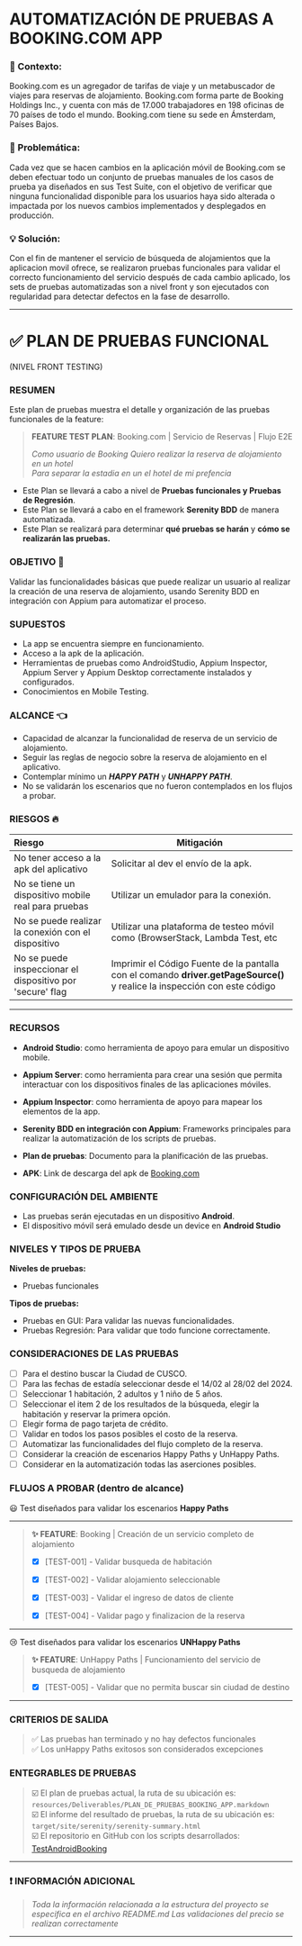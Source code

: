 # AUTOMATIZACIÓN DE PRUEBAS A BOOKING.COM APP

### 📄 Contexto:

Booking.com es un agregador de tarifas de viaje y un metabuscador de viajes para reservas de
alojamiento. Booking.com forma parte de Booking Holdings Inc., y cuenta con más de 17.000 trabajadores
en 198 oficinas de 70 países de todo el mundo. Booking.com tiene su sede en Ámsterdam, Países Bajos.

### 🚩 Problemática:

Cada vez que se hacen cambios en la aplicación móvil de Booking.com se deben efectuar todo un conjunto
de pruebas manuales de los casos de prueba ya diseñados en sus Test Suite, con el objetivo de verificar
que ninguna funcionalidad disponible para los usuarios haya sido alterada o impactada por los nuevos
cambios implementados y desplegados en producción.

### 💡 Solución:

Con el fin de mantener el servicio de búsqueda de alojamientos que la aplicacion movil ofrece, se realizaron pruebas
funcionales para validar el correcto funcionamiento del servicio después de cada cambio aplicado, los sets de pruebas
automatizadas son a nivel front y son ejecutados con regularidad para detectar defectos en la fase de desarrollo.

***

# ✅ PLAN DE PRUEBAS FUNCIONAL

(NIVEL FRONT TESTING)

### RESUMEN

Este plan de pruebas muestra el detalle y organización de las pruebas funcionales de la feature:

> **FEATURE TEST PLAN**: Booking.com | Servicio de Reservas | Flujo E2E
>
>*Como usuario de Booking 
Quiero realizar la reserva de alojamiento en un hotel  
Para separar la estadia en un el hotel de mi prefencia*

* Este Plan se llevará a cabo a nivel de **Pruebas funcionales y Pruebas de Regresión**.
* Este Plan se llevará a cabo en el framework **Serenity BDD** de manera automatizada.
* Este Plan se realizará para determinar **qué pruebas se harán** y **cómo se realizarán las pruebas.**

### OBJETIVO 🎯

Validar las funcionalidades básicas que puede realizar un usuario al realizar la creación de una reserva de alojamiento,
usando Serenity BDD en integración con Appium para automatizar el proceso.

### SUPUESTOS 

* La app se encuentra siempre en funcionamiento.
* Acceso a la apk de la aplicación.
* Herramientas de pruebas como AndroidStudio, Appium Inspector, Appium Server y Appium Desktop correctamente instalados y configurados.
* Conocimientos en Mobile Testing.

### ALCANCE 👈

* Capacidad de alcanzar la funcionalidad de reserva de un servicio de alojamiento.
* Seguir las reglas de negocio sobre la reserva de alojamiento en el aplicativo.
* Contemplar mínimo un **_HAPPY PATH_** y **_UNHAPPY PATH_**.
* No se validarán los escenarios que no fueron contemplados en los flujos a probar.

### RIESGOS 🔥

| Riesgo                                                    | Mitigación                                                                                                             |
|:----------------------------------------------------------|------------------------------------------------------------------------------------------------------------------------|
| No tener acceso a la apk del aplicativo                   | Solicitar al dev el envío de la apk.                                                                                   |
| No se tiene un dispositivo mobile real para pruebas       | Utilizar un emulador para la conexión.                                                                                 |
| No se puede realizar la conexión con el dispositivo       | Utilizar una plataforma de testeo móvil como (BrowserStack, Lambda Test, etc                                           |
| No se puede inspeccionar el dispositivo por 'secure' flag | Imprimir el Código Fuente de la pantalla con el comando **driver.getPageSource()** y realice la inspección con este código |

***

### RECURSOS

* **Android Studio**: como herramienta de apoyo para emular un dispositivo mobile.
* **Appium Server**: como herramienta para crear una sesión que permita interactuar con los dispositivos finales de las aplicaciones móviles.
* **Appium Inspector**: como herramienta de apoyo para mapear los elementos de la app. 

* **Serenity BDD en integración con Appium**: Frameworks principales para realizar la automatización de los
  scripts de pruebas.
* **Plan de pruebas**: Documento para la planificación de las pruebas.
* **APK**: Link de descarga del apk de [Booking.com](https://drive.google.com/file/d/1ruY_5qcqWlsE3-W3rgXpFyyMiO59wFUc/view?usp=sharing)

### CONFIGURACIÓN DEL AMBIENTE

* Las pruebas serán ejecutadas en un dispositivo **Android**.
* El dispositivo móvil será emulado desde un device en **Android Studio**


### NIVELES Y TIPOS DE PRUEBA

**Niveles de pruebas:**

* Pruebas funcionales 

**Tipos de pruebas:**

* Pruebas en GUI: Para validar las nuevas funcionalidades.
* Pruebas Regresión: Para validar que todo funcione correctamente.

### CONSIDERACIONES DE LAS PRUEBAS

- [ ] Para el destino buscar la Ciudad de CUSCO. 
- [ ] Para las fechas de estadía seleccionar desde el 14/02 al 28/02 del 2024. 
- [ ] Seleccionar 1 habitación, 2 adultos y 1 niño de 5 años.
- [ ] Seleccionar el item 2 de los resultados de la búsqueda, elegir la habitación y reservar la primera opción.
- [ ] Elegir forma de pago tarjeta de crédito.
- [ ] Validar en todos los pasos posibles el costo de la reserva.
- [ ] Automatizar las funcionalidades del flujo completo de la reserva.
- [ ] Considerar la creación de escenarios Happy Paths y UnHappy Paths.
- [ ] Considerar en la automatización todas las aserciones posibles.

### FLUJOS A PROBAR (dentro de alcance)

😃 Test diseñados para validar los escenarios **Happy Paths** 
***
> **✨ FEATURE**: Booking | Creación de un servicio completo de alojamiento
> - [x] [TEST-001] - Validar busqueda de habitación
>
> - [x] [TEST-002] - Validar alojamiento seleccionable
>
> - [x] [TEST-003] - Validar el ingreso de datos de cliente
>
> - [x] [TEST-004] - Validar pago y finalizacion de la reserva
***
😢 Test diseñados para validar los escenarios **UNHappy Paths**

> **✨ FEATURE**: UnHappy Paths | Funcionamiento del servicio de busqueda de alojamiento
> - [x] [TEST-005] - Validar que no permita buscar sin ciudad de destino
***

### CRITERIOS DE SALIDA
> ✅ Las pruebas han terminado y no hay defectos funcionales  
> ✅ Los unHappy Paths exitosos son considerados excepciones

### ENTEGRABLES DE PRUEBAS

> ☑️ El plan de pruebas actual, la ruta de su ubicación es: `resources/Deliverables/PLAN_DE_PRUEBAS_BOOKING_APP.markdown`  
> ☑️ El informe del resultado de pruebas, la ruta de su ubicación es: `target/site/serenity/serenity-summary.html`   
> ☑️ El repositorio en GitHub con los scripts
> desarrollados: [TestAndroidBooking](https://github.com/HerbertMG/TestAndroidBooking)
***

### ❗ INFORMACIÓN ADICIONAL

> *Toda la información relacionada a la estructura del proyecto se especifica en el archivo README.md*
> *Las validaciones del precio se realizan correctamente*
***
